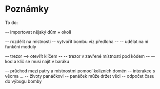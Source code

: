 # Poznámky
To do:

-- importovat nějaký dům + okoli

-- rozdělit na místnosti
-- vytvořit bombu viz předloha
-- -- udělat na ní funkční moduly

-- trezor --> otevřít klíčem 
-- -- trezor v zavřené místnosti pod kódem
-- -- kod a klíč se musí najít v baráku

-- průchod mezi patry a místnostmi pomocí kolizních domén 
-- interakce s věcma ...
-- životy panáčkovi
-- panáček může držet věci
-- odpočet času do výbugu bomby